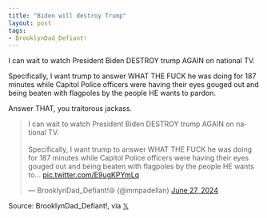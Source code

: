 ```yaml
---
title: "Biden will destroy Trump"
layout: post
tags:
- BrooklynDad_Defiant!
---
```


I can wait to watch President Biden DESTROY trump AGAIN on national TV.

Specifically, I want trump to answer WHAT THE FUCK he was doing for 187 minutes while Capitol Police officers were having their eyes gouged out and being beaten with flagpoles by the people HE wants to pardon.

Answer THAT, you traitorous jackass.

<blockquote class="twitter-tweet"><p lang="en" dir="ltr">I can wait to watch President Biden DESTROY trump AGAIN on national TV.<br><br>Specifically, I want trump to answer WHAT THE FUCK he was doing for 187 minutes while Capitol Police officers were having their eyes gouged out and being beaten with flagpoles by the people HE wants to… <a href="https://t.co/E9ugKPYmLq">pic.twitter.com/E9ugKPYmLq</a></p>&mdash; BrooklynDad_Defiant!☮️ (@mmpadellan) <a href="https://twitter.com/mmpadellan/status/1806385668681331162?ref_src=twsrc%5Etfw">June 27, 2024</a></blockquote> <script async src="https://platform.twitter.com/widgets.js" charset="utf-8"></script>

Source: BrooklynDad_Defiant!, via [𝕏](https://x.com)
